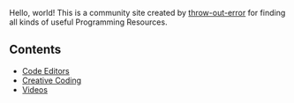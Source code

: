 Hello, world! This is a community site created by [throw-out-error](https://github.com/throw-out-error) for finding all kinds of useful Programming Resources.

## Contents

- [Code Editors](/editors)
- [Creative Coding](/creative-coding)
- [Videos](/videos)
